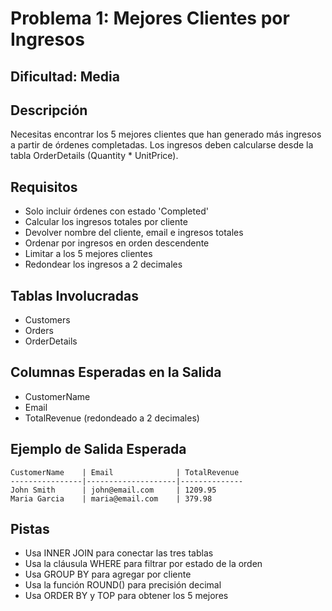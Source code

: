# Problema 1: Mejores Clientes por Ingresos

## Dificultad: Media

## Descripción
Necesitas encontrar los 5 mejores clientes que han generado más ingresos a partir de órdenes completadas.
Los ingresos deben calcularse desde la tabla OrderDetails (Quantity * UnitPrice).

## Requisitos
- Solo incluir órdenes con estado 'Completed'
- Calcular los ingresos totales por cliente
- Devolver nombre del cliente, email e ingresos totales
- Ordenar por ingresos en orden descendente
- Limitar a los 5 mejores clientes
- Redondear los ingresos a 2 decimales

## Tablas Involucradas
- Customers
- Orders
- OrderDetails

## Columnas Esperadas en la Salida
- CustomerName
- Email
- TotalRevenue (redondeado a 2 decimales)

## Ejemplo de Salida Esperada
```
CustomerName    | Email              | TotalRevenue
----------------|--------------------|--------------
John Smith      | john@email.com     | 1209.95
Maria Garcia    | maria@email.com    | 379.98
```

## Pistas
- Usa INNER JOIN para conectar las tres tablas
- Usa la cláusula WHERE para filtrar por estado de la orden
- Usa GROUP BY para agregar por cliente
- Usa la función ROUND() para precisión decimal
- Usa ORDER BY y TOP para obtener los 5 mejores
